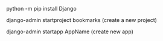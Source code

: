 python -m pip install Django

django-admin startproject bookmarks     (create a new project)

django-admin startapp AppName           (create new app)


